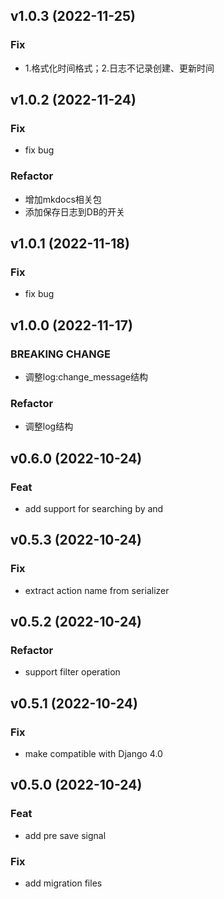 ## v1.0.3 (2022-11-25)

### Fix

- 1.格式化时间格式；2.日志不记录创建、更新时间

## v1.0.2 (2022-11-24)

### Fix

- fix bug

### Refactor

- 增加mkdocs相关包
- 添加保存日志到DB的开关

## v1.0.1 (2022-11-18)

### Fix

- fix bug

## v1.0.0 (2022-11-17)

### BREAKING CHANGE

- 调整log:change_message结构

### Refactor

- 调整log结构

## v0.6.0 (2022-10-24)

### Feat

- add support for searching by  and

## v0.5.3 (2022-10-24)

### Fix

- extract action name from serializer

## v0.5.2 (2022-10-24)

### Refactor

- support filter operation

## v0.5.1 (2022-10-24)

### Fix

- make compatible with Django 4.0

## v0.5.0 (2022-10-24)

### Feat

- add pre save signal

### Fix

- add migration files
